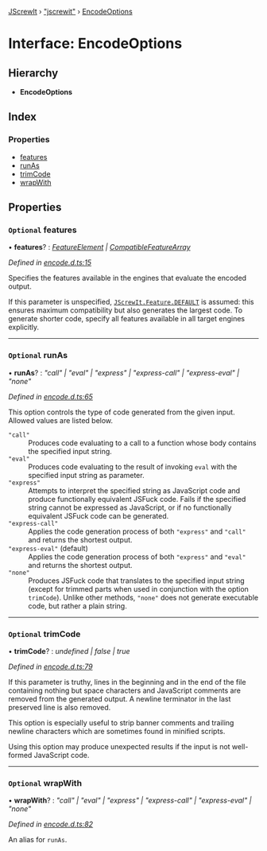[JScrewIt](../README.md) › ["jscrewit"](../modules/_jscrewit_.md) › [EncodeOptions](_jscrewit_.encodeoptions.md)

# Interface: EncodeOptions

## Hierarchy

* **EncodeOptions**

## Index

### Properties

* [features](_jscrewit_.encodeoptions.md#optional-features)
* [runAs](_jscrewit_.encodeoptions.md#optional-runas)
* [trimCode](_jscrewit_.encodeoptions.md#optional-trimcode)
* [wrapWith](_jscrewit_.encodeoptions.md#optional-wrapwith)

## Properties

### `Optional` features

• **features**? : *[FeatureElement](../modules/_jscrewit_.md#featureelement) | [CompatibleFeatureArray](../modules/_jscrewit_.md#compatiblefeaturearray)*

*Defined in [encode.d.ts:15](https://github.com/fasttime/JScrewIt/blob/2.10.1/lib/encode.d.ts#L15)*

Specifies the features available in the engines that evaluate the encoded output.

If this parameter is unspecified, <code>[JScrewIt.Feature.DEFAULT](_jscrewit_.featureall.md#default)</code> is
assumed: this ensures maximum compatibility but also generates the largest code.
To generate shorter code, specify all features available in all target engines
explicitly.

___

### `Optional` runAs

• **runAs**? : *"call" | "eval" | "express" | "express-call" | "express-eval" | "none"*

*Defined in [encode.d.ts:65](https://github.com/fasttime/JScrewIt/blob/2.10.1/lib/encode.d.ts#L65)*

This option controls the type of code generated from the given input.
Allowed values are listed below.

<dl>

<dt><code>"call"</code></dt>
<dd>
Produces code evaluating to a call to a function whose body contains the specified input
string.
</dd>

<dt><code>"eval"</code></dt>
<dd>
Produces code evaluating to the result of invoking <code>eval</code> with the specified
input string as parameter.
</dd>

<dt><code>"express"</code></dt>
<dd>
Attempts to interpret the specified string as JavaScript code and produce functionally
equivalent JSFuck code.
Fails if the specified string cannot be expressed as JavaScript, or if no functionally
equivalent JSFuck code can be generated.
</dd>

<dt><code>"express-call"</code></dt>
<dd>
Applies the code generation process of both <code>"express"</code> and
<code>"call"</code> and returns the shortest output.
</dd>

<dt><code>"express-eval"</code> (default)</dt>
<dd>
Applies the code generation process of both <code>"express"</code> and
<code>"eval"</code> and returns the shortest output.
</dd>

<dt><code>"none"</code></dt>
<dd>
Produces JSFuck code that translates to the specified input string (except for trimmed
parts when used in conjunction with the option <code>trimCode</code>).
Unlike other methods, <code>"none"</code> does not generate executable code, but rather a
plain string.
</dd>

</dl>

___

### `Optional` trimCode

• **trimCode**? : *undefined | false | true*

*Defined in [encode.d.ts:79](https://github.com/fasttime/JScrewIt/blob/2.10.1/lib/encode.d.ts#L79)*

If this parameter is truthy, lines in the beginning and in the end of the file containing
nothing but space characters and JavaScript comments are removed from the generated
output.
A newline terminator in the last preserved line is also removed.

This option is especially useful to strip banner comments and trailing newline characters
which are sometimes found in minified scripts.

Using this option may produce unexpected results if the input is not well-formed
JavaScript code.

___

### `Optional` wrapWith

• **wrapWith**? : *"call" | "eval" | "express" | "express-call" | "express-eval" | "none"*

*Defined in [encode.d.ts:82](https://github.com/fasttime/JScrewIt/blob/2.10.1/lib/encode.d.ts#L82)*

An alias for `runAs`.
